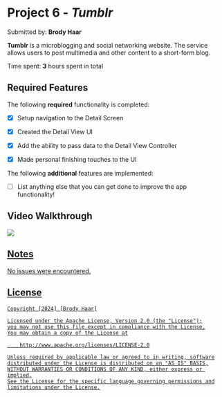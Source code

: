 # Project 6 - *Tumblr*

Submitted by: **Brody Haar**

**Tumblr** is a microblogging and social networking website. The service allows users to post multimedia and other content to a short-form blog.

Time spent: **3** hours spent in total

## Required Features

The following **required** functionality is completed:

- [X] Setup navigation to the Detail Screen
- [X] Created the Detail View UI
- [X] Add the ability to pass data to the Detail View Controller
- [X] Made personal finishing touches to the UI


The following **additional** features are implemented:

- [ ] List anything else that you can get done to improve the app functionality!

## Video Walkthrough

<div>
    <a href="https://www.loom.com/share/17cf4733612245a3b9895b7f7741ff1e">
      <img style="max-width:300px;" src="https://cdn.loom.com/sessions/thumbnails/17cf4733612245a3b9895b7f7741ff1e-with-play.gif">
  </div>

## Notes

No issues were encountered.

## License

    Copyright [2024] [Brody Haar]

    Licensed under the Apache License, Version 2.0 (the "License");
    you may not use this file except in compliance with the License.
    You may obtain a copy of the License at

        http://www.apache.org/licenses/LICENSE-2.0

    Unless required by applicable law or agreed to in writing, software
    distributed under the License is distributed on an "AS IS" BASIS,
    WITHOUT WARRANTIES OR CONDITIONS OF ANY KIND, either express or implied.
    See the License for the specific language governing permissions and
    limitations under the License.
